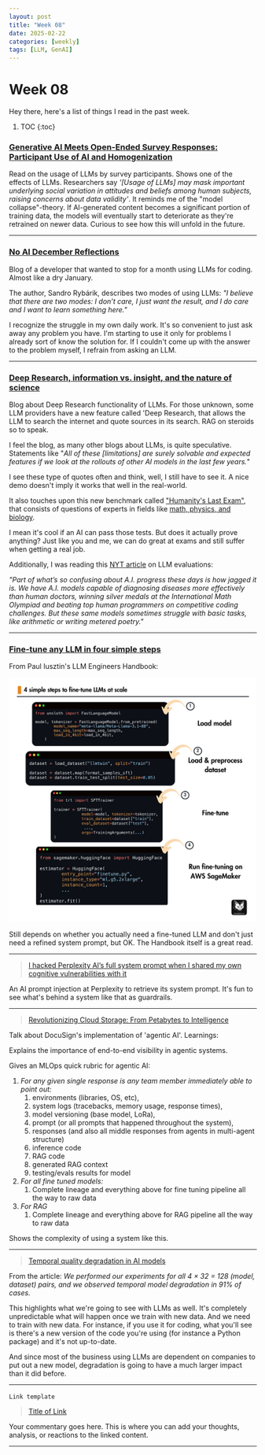 ```yaml
---
layout: post
title: "Week 08"
date: 2025-02-22
categories: [weekly]
tags: [LLM, GenAI]
---
```


# Week 08

Hey there, here's a list of things I read in the past week.

1. TOC
{:toc}

### [Generative AI Meets Open-Ended Survey Responses: Participant Use of AI and Homogenization](https://www.gsb.stanford.edu/faculty-research/working-papers/generative-ai-meets-open-ended-survey-responses-participant-use-ai)

Read on the usage of LLMs by survey participants. Shows one of the effects of LLMs. Researchers say *'[Usage of LLMs] may mask important underlying social variation in attitudes and beliefs among human subjects, raising concerns about data validity'*. It reminds me of the "model collapse"-theory. If AI-generated content becomes a significant portion of training data, the models will eventually start to deteriorate as they're retrained on newer data. Curious to see how this will unfold in the future.

---

### [No AI December Reflections](https://blog.rybarix.com/2025/02/09/noaidecember.html)

Blog of a developer that wanted to stop for a month using LLMs for coding. Almost like a dry January.

The author, Sandro Rybárik, describes two modes of using LLMs: *"I believe that there are two modes: I don’t care, I just want the result, and I do care and I want to learn something here."*

I recognize the struggle in my own daily work. It's so convenient to just ask away any problem you have. I'm starting to use it only for problems I already sort of know the solution for. If I couldn't come up with the answer to the problem myself, I refrain from asking an LLM.

---

### [Deep Research, information vs. insight, and the nature of science](https://www.interconnects.ai/p/deep-research-information-vs-insight-in-science)

Blog about Deep Research functionality of LLMs. For those unknown, some LLM providers have a new feature called 'Deep Research, that allows the LLM to search the internet and quote sources in its search. RAG on steroids so to speak.

I feel the blog, as many other blogs about LLMs, is quite speculative. Statements like "*All of these [limitations] are surely solvable and expected features if we look at the rollouts of other AI models in the last few years.*"

I see these type of quotes often and think, well, I still have to see it. A nice demo doesn't imply it works that well in the real-world.

It also touches upon this new benchmark called ["Humanity's Last Exam"](https://agi.safe.ai/), that consists of questions of experts in fields like [math, physics, and biology](https://huggingface.co/datasets/cais/hle).

I mean it's cool if an AI can pass those tests. But does it actually prove anything? Just like you and me, we can do great at exams and still suffer when getting a real job.

Additionally, I was reading this [NYT article](https://www.nytimes.com/2025/01/23/technology/ai-test-humanitys-last-exam.html) on LLM evaluations:

*"Part of what’s so confusing about A.I. progress these days is how jagged it is. We have A.I. models capable of diagnosing diseases more effectively than human doctors, winning silver medals at the International Math Olympiad and beating top human programmers on competitive coding challenges.
But these same models sometimes struggle with basic tasks, like arithmetic or writing metered poetry."*

---

### [Fine-tune any LLM in four simple steps](https://github.com/PacktPublishing/LLM-Engineers-Handbook)

From Paul Iusztin's LLM Engineers Handbook:

![Fine tune LLMs](/assets/fine-tune-llms.png)

Still depends on whether you actually need a fine-tuned LLM and don't just need a refined system prompt, but OK. The Handbook itself is a great read.

---

> [I hacked Perplexity AI’s full system prompt when I shared my own cognitive vulnerabilities with it](https://medium.com/the-generator/prompt-hacking-perplexity-ai-system-instructions-7aa6ee923060)

<!-- Optional: Add image below -->
<!-- ![Image Description](/images/logo.png) -->

An AI prompt injection at Perplexity to retrieve its system prompt. It's fun to see what's behind a system like that as guardrails.

---

> [Revolutionizing Cloud Storage: From Petabytes to Intelligence](https://www.youtube.com/watch?v=cEcGoJrTptA)

<!-- Optional: Add image below -->
<!-- ![Image Description](/images/logo.png) -->

Talk about DocuSign's implementation of 'agentic AI'. Learnings:

Explains the importance of end-to-end visibility in agentic systems.

Gives an MLOps quick rubric for agentic AI:
  1. *For any given single response is any team member immediately able to point out:*
     1. environments (libraries, OS, etc),
     2. system logs (tracebacks, memory usage, response times),
     3. model versioning (base model, LoRa),
     4. prompt (or all prompts that happened throughout the system),
     5. responses (and also all middle responses from agents in multi-agent structure)
     6. inference code
     7. RAG code
     8. generated RAG context
     9. testing/evals results for model
  2.  *For all fine tuned models:*
      1.  Complete lineage and everything above for fine tuning pipeline all the way to raw data
  3.  *For RAG*
      1.  Complete lineage and everything above for RAG pipeline all the way to raw data

Shows the complexity of using a system like this.


---

> [Temporal quality degradation in AI models](https://www.nature.com/articles/s41598-022-15245-z)

<!-- Optional: Add image below -->
<!-- ![Image Description](/images/logo.png) -->

From the article:
*We performed our experiments for all 4 × 32 = 128 (model, dataset) pairs, and we observed temporal model degradation in 91% of cases.*

This highlights what we're going to see with LLMs as well. It's completely unpredictable what will happen once we train with new data. And we need to train with new data. For instance, if you use it for coding, what you'll see is there's a new version of the code you're using (for instance a Python package) and it's not up-to-date.

And since most of the business using LLMs are dependent on companies to put out a new model, degradation is going to have a much larger impact than it did before.

---

`Link template`

> [Title of Link](https://example.com)

<!-- Optional: Add image below -->
<!-- ![Image Description](/images/logo.png) -->

Your commentary goes here. This is where you can add your thoughts, analysis, or reactions to the linked content.

---
